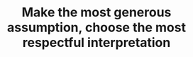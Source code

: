 ---
title: Make the most generous assumption, choose the most respectful interpretation
tags: conflict human mindfulness
---